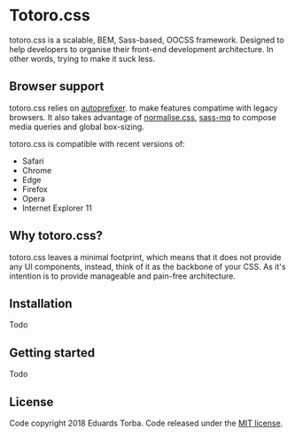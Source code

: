 # Totoro.css
totoro.css is a scalable, BEM, Sass-based, OOCSS framework. Designed to help developers to organise their front-end development architecture. In other words, trying to make it suck less.

## Browser support
totoro.css relies on [autoprefixer](https://github.com/postcss/autoprefixer). to make features compatime with legacy browsers. It also takes advantage of [normalise.css](http://necolas.github.io/normalize.css/), [sass-mq](https://github.com/sass-mq/sass-mq) to compose media queries and global box-sizing.

totoro.css is compatible with recent versions of:
- Safari
- Chrome
- Edge
- Firefox
- Opera
- Internet Explorer 11

## Why totoro.css?
totoro.css leaves a minimal footprint, which means that it does not provide any UI components, instead, think of it as the backbone of your CSS. As it's intention is to provide manageable and pain-free architecture.

## Installation
Todo

## Getting started
Todo

## License
Code copyright 2018 Eduards Torba. Code released under the [MIT license](LICENSE).
